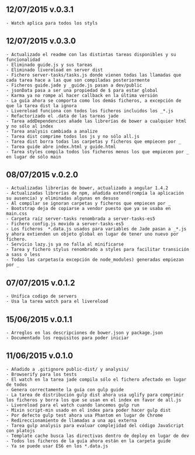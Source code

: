 ## 12/07/2015 v.0.3.1
    - Watch aplica para todos los styls

## 12/07/2015 v.0.3.0
    - Actualizado el readme con las distintas tareas disponibles y su funcionalidad
    - Eliminado guide.js y sus tareas
    - Eliminado livereload en server dist
    - Fichero server-tasks/tasks.js donde vienen todas las llamadas que cada tarea hace a las que son compiladas posteriormente
    - Ficheros guide.jade y _guide.js pasan a dev/public
    - jsonData pasa a ser una propiedad de $ para estar global
    - Karma ya no rompe al hacer callback en la última versión
    - La guía ahora se comporta como los demás ficheros, a excepción de que la tarea dist la ignora
    - Livereload funciona con todos los ficheros incluidos los _*.js
    - Refactorizado el .data de las tareas jade
    - Tarea addDependencies añade las librerías de bower a cualquier html y no sólo al index
    - Tarea analysis cambiada a analize
    - Tarea dist comprime todos los js y no sólo all.js
    - Tarea dist borra todas las carpetas y ficheros que empiecen por _
    - Tarea guide abre index.html y guide.html
    - Tarea styles compila todos los ficheros menos los que empiecen por _ en lugar de sólo main

## 08/07/2015 v.0.2.0
    - Actualizadas librerías de bower, actualizado a angular 1.4.2
    - Actualizadas librerías de npm, añadida extend(rompía la aplicación su ausencia) y eliminadas algunas en desuso
    - Al compilar se ignoran carpetas y ficheros que empiecen por _
    - Bootstrap deja de copiarse a vendor puesto que ya se usaba en main.css
    - Carpeta raíz server-tasks renombrada a server-tasks-es5
    - Fichero config.js movido a server-tasks-es5
    - Los ficheros  *.data.js usados para variables de Jade pasan a _*.js y ahora extienden un objeto global en lugar de tener uno nuevo por fichero.
    - Servicio lazy.js ya no falla al minificarse
    - Tarea y fichero stylus renombrado a styles para facilitar transición a sass o less
    - Todas las carpetas(a excepción de node_modules) generadas empiezan por _

## 07/07/2015 v.0.1.2
    - Unifica codigo de servers
    - Usa la tarea watch para el livereload

## 15/06/2015 v.0.1.1
    - Arreglos en las descripciones de bower.json y package.json
    - Documentado los requisitos para poder iniciar

## 11/06/2015 v.0.1.0
    - Añadido a .gitignore public-dist/ y analysis/
    - Browserify para los tests
    - El watch en la tarea jade compila sólo el fichero afectado en lugar de todos
    - Genera correctamente la guía con gulp guide
    - La tarea de distribución gulp dist ahora usa uglify para comprimir los ficheros y borra los que se usan en el index en favor de all.js
    - Livereload para el watch cuando lancemos gulp run
    - Mixin script-min usado en el index para poder hacer gulp dist
    - Por defecto gulp test ahora usa Phantom en lugar de Chrome
    - Redireccionamiento de llamadas a una api externa
    - Tarea gulp analysis para evaluar complejidad del código JavaScript con platojs
    - Template cache busca las directivas dentro de deploy en lugar de dev
    - Todos los ficheros de la guía ahora están en la carpeta guide 
    - Ya se puede usar ES6 en los *.data.js